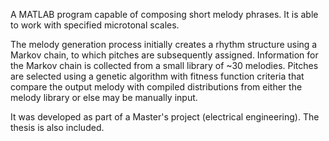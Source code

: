 A MATLAB program capable of composing short melody phrases. It is able to work with specified microtonal scales.

The melody generation process initially creates a rhythm structure using a Markov chain, to which pitches are subsequently assigned. Information for the Markov chain is collected from a small library of ~30 melodies. Pitches are selected using a genetic algorithm with fitness function criteria that compare the output melody with compiled distributions from either the melody library or else may be manually input.

It was developed as part of a Master's project (electrical engineering). The thesis is also included.

